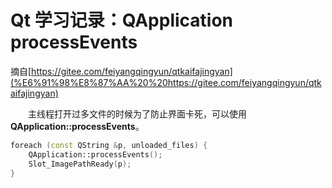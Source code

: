 # Qt 学习记录：QApplication processEvents

摘自[https://gitee.com/feiyangqingyun/qtkaifajingyan](%E6%91%98%E8%87%AA%20%20https://gitee.com/feiyangqingyun/qtkaifajingyan)

&emsp;&emsp;主线程打开过多文件的时候为了防止界面卡死，可以使用**QApplication::processEvents**。


```cpp
foreach (const QString &p, unloaded_files) {
    QApplication::processEvents();
    Slot_ImagePathReady(p);
}
```



